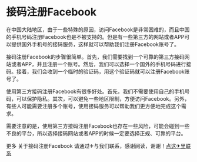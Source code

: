 # 接码注册Facebook

在中国大陆地区，由于一些特殊的原因，访问Facebook是非常困难的，而且中国的手机号码注册Facebook也是不被支持的。但是有一些第三方的网站或者APP可以提供国外手机号的接码服务，这样就可以帮助我们注册Facebook账号了。

接码注册Facebook的步骤很简单。首先，我们需要找到一个可靠的第三方接码网站或者APP，并且注册一个账号。然后，我们可以选择一个国外的手机号码进行接码。接着，我们会收到一个临时的验证码，用这个验证码就可以注册Facebook账号了。

使用第三方接码注册Facebook有很多好处。首先，我们不需要使用自己的手机号码，可以保护隐私。其次，可以避免一些地区限制，方便访问Facebook。另外，有些人可能需要注册多个账号，使用接码服务可以帮助我们更方便地完成这个需求。

需要注意的是，使用第三方接码注册Facebook也存在一些风险，可能会碰到一些不良的平台，所以选择接码网站或者APP的时候一定要选择正规、可靠的平台。

更多 关于接码注册Facebook 请通过✈与我们联系，感谢阅读，谢谢！[点这✈里联系](https://c.k02.cc)